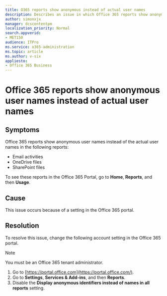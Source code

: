 ```yaml
---
title: O365 reports show anonymous instead of actual user names
description: Describes an issue in which Office 365 reports show anonymous usernames instead of the actual user names.
author: simonxjx
manager: dcscontentpm
localization_priority: Normal
search.appverid: 
- MET150
audience: ITPro
ms.service: o365-administration
ms.topic: article
ms.author: v-six
appliesto:
- Office 365 Business
---
```


# Office 365 reports show anonymous user names instead of actual user names

## Symptoms

Office 365 reports show anonymous user names instead of the actual user names in the following reports:

- Email activities
- OneDrive files
- SharePoint files

To see these reports in the Office 365 Portal, go to **Home**, **Reports**, and then **Usage**.

## Cause

This issue occurs because of a setting in the Office 365 portal.

## Resolution

To resolve this issue, change the following account setting in the Office 365 portal.

> [!NOTE]
> You must be an Office 365 tenant administrator.

1. Go to [https://portal.office.com](https://portal.office.com/).
1. Go to **Settings**, **Services & Add-ins**, and then **Reports**.
1. Disable the **Display anonymous identifiers instead of names in all reports** setting.